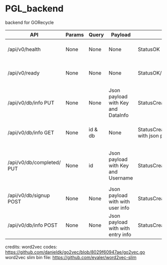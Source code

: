 # PGL_backend
backend for GORecycle

| API | Params | Query | Payload | Return | Comments |
| --- | --- | --- | --- | --- | --- |
| /api/v0/health | None | None | None | StatusOK| see if server is online |
| /api/v0/ready | None | None | None | StatusOK/Status Unavailable | see if server is ready for traffic |
| /api/v0/db/info PUT | None | None | Json payload with Key and DataInfo | StatusCreated/StatusBadRequest | used to edit information on database |
| /api/v0/db/info GET | None | id & db | None | StatusCreated/StatusBadRequest with json payload | get information on database |
| /api/v0/db/completed/ PUT | None | id | Json payload with Key and Username | StatusCreated/StatusBadRequest | Change ItemListing entry on database to completed |
| /api/v0/db/signup POST | None | None | Json payload with with user info | StatusCreated/StatusBadRequest | Log new user into database |
| /api/v0/db/info POST | None | None | Json payload with with entry info | StatusCreated/StatusBadRequest | Log new entry into database |


credits:
word2vec codes: https://github.com/danieldk/go2vec/blob/8029f60947ae/go2vec.go
word2vec slim bin file: https://github.com/eyaler/word2vec-slim